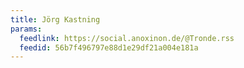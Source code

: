 ```yaml
---
title: Jörg Kastning
params:
  feedlink: https://social.anoxinon.de/@Tronde.rss
  feedid: 56b7f496797e88d1e29df21a004e181a
---
```


